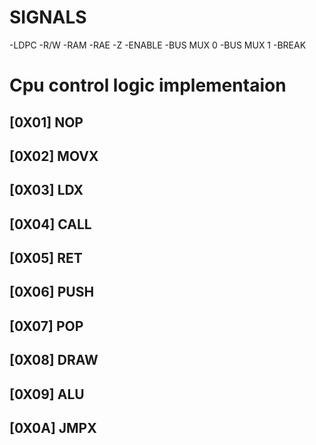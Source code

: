 # SIGNALS
-LDPC
-R/W
-RAM
-RAE
-Z
-ENABLE
-BUS MUX 0
-BUS MUX 1
-BREAK


# Cpu control logic implementaion

## [0X01] NOP
## [0X02] MOVX
## [0X03] LDX
## [0X04] CALL
## [0X05] RET
## [0X06] PUSH
## [0X07] POP
## [0X08] DRAW
## [0X09] ALU
## [0X0A] JMPX